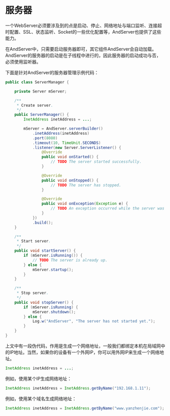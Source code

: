 # 服务器

一个WebServer必须要涉及到的点是启动、停止、网络地址与端口监听、连接超时配置、SSL、状态监听、Socket的一些优化配置等，AndServer也提供了这些能力。

在AndServer中，只需要启动服务器即可，其它组件AndServer会自动加载。AndServer的服务器的启动是在子线程中进行的，因此服务器的启动成功与否，必须使用监听器。

下面是针对AndServer的服务器管理示例代码：
```java
public class ServerManager {

    private Server mServer;

    /**
     * Create server.
     */
    public ServerManager() {
        InetAddress inetAddress = ...;

        mServer = AndServer.serverBuilder()
            .inetAddress(inetAddress)
            .port(8080)
            .timeout(10, TimeUnit.SECONDS)
            .listener(new Server.ServerListener() {
                @Override
                public void onStarted() {
                    // TODO The server started successfully.
                }

                @Override
                public void onStopped() {
                    // TODO The server has stopped.
                }

                @Override
                public void onException(Exception e) {
                    // TODO An exception occurred while the server was starting.
                }
            })
            .build();
    }

    /**
     * Start server.
     */
    public void startServer() {
        if (mServer.isRunning()) {
            // TODO The server is already up.
        } else {
            mServer.startup();
        }
    }

    /**
     * Stop server.
     */
    public void stopServer() {
        if (mServer.isRunning) {
            mServer.shutdown();
        } else {
            Log.w("AndServer", "The server has not started yet.");
        }
    }
}
```

上文中有一段伪代码，作用是生成一个网络地址，一般我们都绑定本机在局域网中的IP地址。当然，如果你的设备有一个外网IP，你可以用外网IP来生成一个网络地址。
```java
InetAddress inetAddress = ...;
```

例如，使用某个IP生成网络地址：
```java
InetAddress inetAddress = InetAddress.getByName("192.168.1.11");
```

例如，使用某个域名生成网络地址：
```java
InetAddress inetAddress = InetAddress.getByName("www.yanzhenjie.com");
```